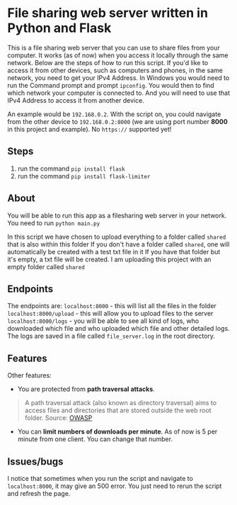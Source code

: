 # File sharing web server written in Python and Flask
This is a file sharing web server that you can use to share files from your computer. It works (as of now) when you access it locally through the same network.
Below are the steps of how to run this script. 
If you'd like to access it from other devices, such as computers and phones, in the same network, you need to get your IPv4 Address.
In Windows you would need to run the Command prompt and prompt `ipconfig`. You would then to find which network your computer is connected to. And you will need to use that IPv4 Address to access it from another device.

An example would be `192.168.0.2`. With the script on, you could navigate from the other device to `192.168.0.2:8000` (we are using port number **8000** in this project and example). No `https://` supported yet!


## Steps
1.  run the command `pip install flask`
2.  run the command `pip install flask-limiter`


## About
You will be able to run this app as a filesharing web server in your network.
You need to run `python main.py`

In this script we have chosen to upload everything to a folder called `shared` that is also within this folder
If you don't have a folder called `shared`, one will automatically be created with a test txt file in it
If you have that folder but it's empty, a txt file will be created. I am uploading this project with an empty folder called `shared`


## Endpoints
The endpoints are:
`localhost:8000` - this will list all the files in the folder
`localhost:8000/upload` - this will allow you to upload files to the server
`localhost:8000/logs` - you will be able to see all kind of logs, who downloaded which file and who uploaded which file and other detailed logs.
The logs are saved in a file called `file_server.log` in the root directory.


## Features
Other features:
- You are protected from **path traversal attacks**. 
>A path traversal attack (also known as directory traversal) aims to access files and directories that are stored outside the web root folder.
Source: [OWASP](https://owasp.org/www-community/attacks/Path_Traversal)
- You can **limit numbers of downloads per minute**. As of now is 5 per minute from one client. You can change that number.


## Issues/bugs
I notice that sometimes when you run the script and navigate to `localhost:8000`, it may give an 500 error. You just need to rerun the script and refresh the page.